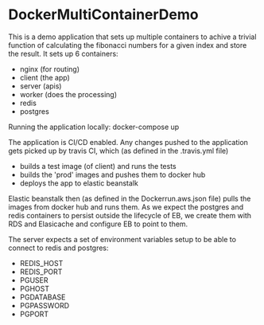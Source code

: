 # DockerMultiContainerDemo
This is a demo application that sets up multiple containers to achive a trivial function of calculating the fibonacci numbers for a given index and store the result.
It sets up 6 containers:
 - nginx (for routing)
 - client (the app)
 - server (apis)
 - worker (does the processing)
 - redis
 - postgres
 
Running the application locally:
docker-compose up

The application is CI/CD enabled.
Any changes pushed to the application gets picked up by travis CI, which (as defined in the .travis.yml file)
 - builds a test image (of client) and runs the tests
 - builds the 'prod' images and pushes them to docker hub
 - deploys the app to elastic beanstalk

Elastic beanstalk then (as defined in the Dockerrun.aws.json file) pulls the images from docker hub and runs them.
As we expect the postgres and redis containers to persist outside the lifecycle of EB, we create them with RDS and Elasicache and configure EB to point to them.

The server expects a set of environment variables setup to be able to connect to redis and postgres:
- REDIS_HOST
- REDIS_PORT
- PGUSER
- PGHOST
- PGDATABASE
- PGPASSWORD
- PGPORT
